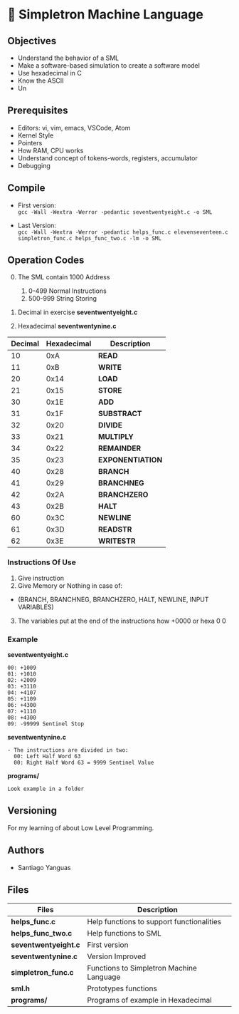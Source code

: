 # :book: Simpletron Machine Language

## Objectives

- Understand the behavior of a SML
- Make a software-based simulation to create a software model
- Use hexadecimal in C
- Know the ASCII
- Un

## Prerequisites

- Editors: vi, vim, emacs, VSCode, Atom
- Kernel Style
- Pointers
- How RAM, CPU works
- Understand concept of tokens-words, registers, accumulator
- Debugging

## Compile

- First version:<br>
  `gcc -Wall -Wextra -Werror -pedantic seventwentyeight.c -o SML`

- Last Version:<br>
  `gcc -Wall -Wextra -Werror -pedantic helps_func.c elevenseventeen.c simpletron_func.c helps_func_two.c -lm -o SML`

## Operation Codes

0. The SML contain 1000 Address

   1. 0-499 Normal Instructions
   1. 500-999 String Storing

1. Decimal in exercise **seventwentyeight.c**
2. Hexadecimal **seventwentynine.c**

| Decimal | Hexadecimal | Description        |
| ------- | ----------- | ------------------ |
| 10      | 0xA         | **READ**           |
| 11      | 0xB         | **WRITE**          |
| 20      | 0x14        | **LOAD**           |
| 21      | 0x15        | **STORE**          |
| 30      | 0x1E        | **ADD**            |
| 31      | 0x1F        | **SUBSTRACT**      |
| 32      | 0x20        | **DIVIDE**         |
| 33      | 0x21        | **MULTIPLY**       |
| 34      | 0x22        | **REMAINDER**      |
| 35      | 0x23        | **EXPONENTIATION** |
| 40      | 0x28        | **BRANCH**         |
| 41      | 0x29        | **BRANCHNEG**      |
| 42      | 0x2A        | **BRANCHZERO**     |
| 43      | 0x2B        | **HALT**           |
| 60      | 0x3C        | **NEWLINE**        |
| 61      | 0x3D        | **READSTR**        |
| 62      | 0x3E        | **WRITESTR**       |

### Instructions Of Use

1. Give instruction
2. Give Memory or Nothing in case of:

- (BRANCH, BRANCHNEG, BRANCHZERO, HALT, NEWLINE, INPUT VARIABLES)

3. The variables put at the end of the instructions how +0000 or hexa 0 0

### Example

**seventwentyeight.c**

```
00: +1009
01: +1010
02: +2009
03: +3110
04: +4107
05: +1109
06: +4300
07: +1110
08: +4300
09: -99999 Sentinel Stop
```

**seventwentynine.c**

```
- The instructions are divided in two:
  00: Left Half Word 63
  00: Right Half Word 63 = 9999 Sentinel Value
```

**programs/**

```
Look example in a folder
```

## Versioning

For my learning of about Low Level Programming.

## Authors

- Santiago Yanguas

## Files

| Files                  | Description                               |
| ---------------------- | ----------------------------------------- |
| **helps_func.c**       | Help functions to support functionalities |
| **helps_func_two.c**   | Help functions to SML                     |
| **seventwentyeight.c** | First version                             |
| **seventwentynine.c**  | Version Improved                          |
| **simpletron_func.c**  | Functions to Simpletron Machine Language  |
| **sml.h**              | Prototypes functions                      |
| **programs/**          | Programs of example in Hexadecimal        |
